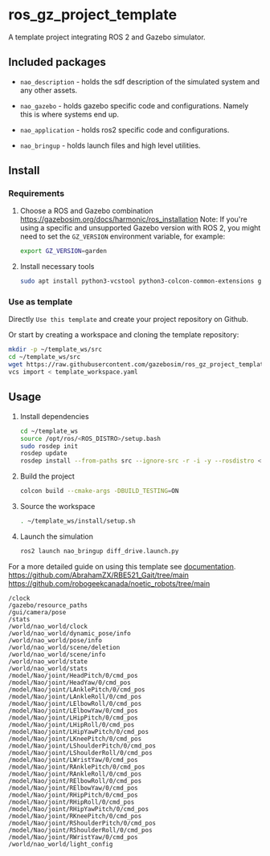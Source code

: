 # ros_gz_project_template
A template project integrating ROS 2 and Gazebo simulator.

## Included packages

* `nao_description` - holds the sdf description of the simulated system and any other assets.

* `nao_gazebo` - holds gazebo specific code and configurations. Namely this is where systems end up.

* `nao_application` - holds ros2 specific code and configurations.

* `nao_bringup` - holds launch files and high level utilities.


## Install
### Requirements

1. Choose a ROS and Gazebo combination  https://gazebosim.org/docs/harmonic/ros_installation
   Note: If you're using a specific and unsupported Gazebo version with ROS 2, you might need to set the `GZ_VERSION` environment variable, for example:

    ```bash
    export GZ_VERSION=garden
    ```

1. Install necessary tools

    ```bash
    sudo apt install python3-vcstool python3-colcon-common-extensions git wget
    ```

### Use as template
Directly `Use this template` and create your project repository on Github.

Or start by creating a workspace and cloning the template repository:

   ```bash
   mkdir -p ~/template_ws/src
   cd ~/template_ws/src
   wget https://raw.githubusercontent.com/gazebosim/ros_gz_project_template/main/template_workspace.yaml
   vcs import < template_workspace.yaml
   ```

## Usage

1. Install dependencies

    ```bash
    cd ~/template_ws
    source /opt/ros/<ROS_DISTRO>/setup.bash
    sudo rosdep init
    rosdep update
    rosdep install --from-paths src --ignore-src -r -i -y --rosdistro <ROS_DISTRO>
    ```

1. Build the project

    ```bash
    colcon build --cmake-args -DBUILD_TESTING=ON
    ```

1. Source the workspace

    ```bash
    . ~/template_ws/install/setup.sh
    ```

1. Launch the simulation

    ```bash
    ros2 launch nao_bringup diff_drive.launch.py
    ```

For a more detailed guide on using this template see [documentation](https://gazebosim.org/docs/latest/ros_gz_project_template_guide).
https://github.com/AbrahamZX/RBE521_Gait/tree/main
https://github.com/robogeekcanada/noetic_robots/tree/main

```
/clock
/gazebo/resource_paths
/gui/camera/pose
/stats
/world/nao_world/clock
/world/nao_world/dynamic_pose/info
/world/nao_world/pose/info
/world/nao_world/scene/deletion
/world/nao_world/scene/info
/world/nao_world/state
/world/nao_world/stats
/model/Nao/joint/HeadPitch/0/cmd_pos
/model/Nao/joint/HeadYaw/0/cmd_pos
/model/Nao/joint/LAnklePitch/0/cmd_pos
/model/Nao/joint/LAnkleRoll/0/cmd_pos
/model/Nao/joint/LElbowRoll/0/cmd_pos
/model/Nao/joint/LElbowYaw/0/cmd_pos
/model/Nao/joint/LHipPitch/0/cmd_pos
/model/Nao/joint/LHipRoll/0/cmd_pos
/model/Nao/joint/LHipYawPitch/0/cmd_pos
/model/Nao/joint/LKneePitch/0/cmd_pos
/model/Nao/joint/LShoulderPitch/0/cmd_pos
/model/Nao/joint/LShoulderRoll/0/cmd_pos
/model/Nao/joint/LWristYaw/0/cmd_pos
/model/Nao/joint/RAnklePitch/0/cmd_pos
/model/Nao/joint/RAnkleRoll/0/cmd_pos
/model/Nao/joint/RElbowRoll/0/cmd_pos
/model/Nao/joint/RElbowYaw/0/cmd_pos
/model/Nao/joint/RHipPitch/0/cmd_pos
/model/Nao/joint/RHipRoll/0/cmd_pos
/model/Nao/joint/RHipYawPitch/0/cmd_pos
/model/Nao/joint/RKneePitch/0/cmd_pos
/model/Nao/joint/RShoulderPitch/0/cmd_pos
/model/Nao/joint/RShoulderRoll/0/cmd_pos
/model/Nao/joint/RWristYaw/0/cmd_pos
/world/nao_world/light_config

```
